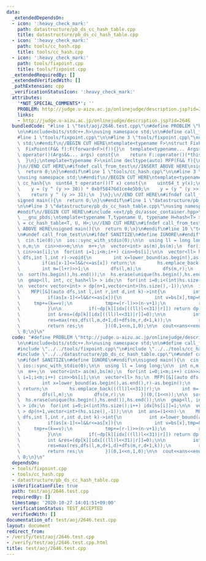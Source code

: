 ```yaml
---
data:
  _extendedDependsOn:
  - icon: ':heavy_check_mark:'
    path: datastructure/pb_ds_cc_hash_table.cpp
    title: datastructure/pb_ds_cc_hash_table.cpp
  - icon: ':heavy_check_mark:'
    path: tools/cc_hash.cpp
    title: tools/cc_hash.cpp
  - icon: ':heavy_check_mark:'
    path: tools/fixpoint.cpp
    title: tools/fixpoint.cpp
  _extendedRequiredBy: []
  _extendedVerifiedWith: []
  _pathExtension: cpp
  _verificationStatusIcon: ':heavy_check_mark:'
  attributes:
    '*NOT_SPECIAL_COMMENTS*': ''
    PROBLEM: http://judge.u-aizu.ac.jp/onlinejudge/description.jsp?id=2646
    links:
    - http://judge.u-aizu.ac.jp/onlinejudge/description.jsp?id=2646
  bundledCode: "#line 1 \"test/aoj/2646.test.cpp\"\n#define PROBLEM \"http://judge.u-aizu.ac.jp/onlinejudge/description.jsp?id=2646\"\
    \n\n#include<bits/stdc++.h>\nusing namespace std;\n\n#define call_from_test\n\
    #line 1 \"tools/fixpoint.cpp\"\n\n#line 3 \"tools/fixpoint.cpp\"\nusing namespace\
    \ std;\n#endif\n//BEGIN CUT HERE\ntemplate<typename F>\nstruct FixPoint : F{\n\
    \  FixPoint(F&& f):F(forward<F>(f)){}\n  template<typename... Args>\n  decltype(auto)\
    \ operator()(Args&&... args) const{\n    return F::operator()(*this,forward<Args>(args)...);\n\
    \  }\n};\ntemplate<typename F>\ninline decltype(auto) MFP(F&& f){\n  return FixPoint<F>{forward<F>(f)};\n\
    }\n//END CUT HERE\n#ifndef call_from_test\n//INSERT ABOVE HERE\nsigned main(){\n\
    \  return 0;\n}\n#endif\n#line 1 \"tools/cc_hash.cpp\"\n\n#line 3 \"tools/cc_hash.cpp\"\
    \nusing namespace std;\n#endif\n//BEGIN CUT HERE\ntemplate<typename T>\nstruct\
    \ cc_hash{\n  uint64_t operator()(T x) const{\n    uint64_t y(x);\n    y += 0x9e3779b97f4a7c15;\n\
    \    y = (y ^ (y >> 30)) * 0xbf58476d1ce4e5b9;\n    y = (y ^ (y >> 27)) * 0x94d049bb133111eb;\n\
    \    return y ^ (y >> 31);\n  }\n};\n//END CUT HERE\n#ifndef call_from_test\n\
    signed main(){\n  return 0;\n}\n#endif\n#line 1 \"datastructure/pb_ds_cc_hash_table.cpp\"\
    \n\n#line 3 \"datastructure/pb_ds_cc_hash_table.cpp\"\nusing namespace std;\n\
    #endif\n//BEGIN CUT HERE\n#include <ext/pb_ds/assoc_container.hpp>\nusing namespace\
    \ __gnu_pbds;\ntemplate<typename T,typename U, typename H=hash<T> >\nusing gmap\
    \ = cc_hash_table<T, U, H>;\n//END CUT HERE\n#ifndef call_from_test\n//INSERT\
    \ ABOVE HERE\nsigned main(){\n  return 0;\n}\n#endif\n#line 10 \"test/aoj/2646.test.cpp\"\
    \n#undef call_from_test\n\n#ifdef SANITIZE\n#define IGNORE\n#endif\n\nsigned main(){\n\
    \  cin.tie(0);\n  ios::sync_with_stdio(0);\n\n  using ll = long long;\n\n  int\
    \ n,m;\n  cin>>n>>m;\n\n  m++;\n  vector<int> as(m),bs(m);\n  for(int i=0;i<m;i++)\
    \ cin>>as[i];\n  for(int i=1;i<m;i++) cin>>bs[i];\n\n  vector<ll> hs;\n  MFP([&](auto\
    \ dfs,int l,int r)->void{\n        int x=lower_bound(as.begin(),as.end(),r)-as.begin();\n\
    \        if(as[x-1]<=l&&r<=as[x]) return;\n        hs.emplace_back(((ll)l<<31)|r);\n\
    \        int m=(l+r)>>1;\n        dfs(l,m);\n        dfs(m,r);\n      })(0,(1<<n));\n\
    \n  sort(hs.begin(),hs.end());\n  hs.erase(unique(hs.begin(),hs.end()),hs.end());\n\
    \n  gmap<ll, int, cc_hash<ll> > idx;\n  for(int i=0;i<(int)hs.size();i++) idx[hs[i]]=i;\n\
    \n  vector< vector<int> > dp(n+1,vector<int>(hs.size(),-1));\n\n  int ans=(1<<n)-\n\
    \    MFP([&](auto dfs,int l,int r,int d,int k)->int{\n          int x=lower_bound(as.begin(),as.end(),r)-as.begin();\n\
    \          if(as[x-1]<=l&&r<=as[x]){\n            int v=bs[x],tmp=0;\n       \
    \     tmp+=(k==v);\n            tmp+=(r-l)>>(n-v+1);\n            return tmp;\n\
    \          }\n\n          if(~dp[k][idx[((ll)l<<31)|r]]) return dp[k][idx[((ll)l<<31)|r]];\n\
    \          int &res=(dp[k][idx[((ll)l<<31)|r]]=0);\n\n          int m=(l+r)>>1;\n\
    \          res=max(res,dfs(l,m,d+1,d)+dfs(m,r,d+1,k));\n          res=max(res,dfs(l,m,d+1,k)+dfs(m,r,d+1,d));\n\
    \          return res;\n        })(0,1<<n,1,0);\n\n  cout<<ans<<endl;\n  return\
    \ 0;\n}\n"
  code: "#define PROBLEM \"http://judge.u-aizu.ac.jp/onlinejudge/description.jsp?id=2646\"\
    \n\n#include<bits/stdc++.h>\nusing namespace std;\n\n#define call_from_test\n\
    #include \"../../tools/fixpoint.cpp\"\n#include \"../../tools/cc_hash.cpp\"\n\
    #include \"../../datastructure/pb_ds_cc_hash_table.cpp\"\n#undef call_from_test\n\
    \n#ifdef SANITIZE\n#define IGNORE\n#endif\n\nsigned main(){\n  cin.tie(0);\n \
    \ ios::sync_with_stdio(0);\n\n  using ll = long long;\n\n  int n,m;\n  cin>>n>>m;\n\
    \n  m++;\n  vector<int> as(m),bs(m);\n  for(int i=0;i<m;i++) cin>>as[i];\n  for(int\
    \ i=1;i<m;i++) cin>>bs[i];\n\n  vector<ll> hs;\n  MFP([&](auto dfs,int l,int r)->void{\n\
    \        int x=lower_bound(as.begin(),as.end(),r)-as.begin();\n        if(as[x-1]<=l&&r<=as[x])\
    \ return;\n        hs.emplace_back(((ll)l<<31)|r);\n        int m=(l+r)>>1;\n\
    \        dfs(l,m);\n        dfs(m,r);\n      })(0,(1<<n));\n\n  sort(hs.begin(),hs.end());\n\
    \  hs.erase(unique(hs.begin(),hs.end()),hs.end());\n\n  gmap<ll, int, cc_hash<ll>\
    \ > idx;\n  for(int i=0;i<(int)hs.size();i++) idx[hs[i]]=i;\n\n  vector< vector<int>\
    \ > dp(n+1,vector<int>(hs.size(),-1));\n\n  int ans=(1<<n)-\n    MFP([&](auto\
    \ dfs,int l,int r,int d,int k)->int{\n          int x=lower_bound(as.begin(),as.end(),r)-as.begin();\n\
    \          if(as[x-1]<=l&&r<=as[x]){\n            int v=bs[x],tmp=0;\n       \
    \     tmp+=(k==v);\n            tmp+=(r-l)>>(n-v+1);\n            return tmp;\n\
    \          }\n\n          if(~dp[k][idx[((ll)l<<31)|r]]) return dp[k][idx[((ll)l<<31)|r]];\n\
    \          int &res=(dp[k][idx[((ll)l<<31)|r]]=0);\n\n          int m=(l+r)>>1;\n\
    \          res=max(res,dfs(l,m,d+1,d)+dfs(m,r,d+1,k));\n          res=max(res,dfs(l,m,d+1,k)+dfs(m,r,d+1,d));\n\
    \          return res;\n        })(0,1<<n,1,0);\n\n  cout<<ans<<endl;\n  return\
    \ 0;\n}\n"
  dependsOn:
  - tools/fixpoint.cpp
  - tools/cc_hash.cpp
  - datastructure/pb_ds_cc_hash_table.cpp
  isVerificationFile: true
  path: test/aoj/2646.test.cpp
  requiredBy: []
  timestamp: '2020-10-27 14:01:51+09:00'
  verificationStatus: TEST_ACCEPTED
  verifiedWith: []
documentation_of: test/aoj/2646.test.cpp
layout: document
redirect_from:
- /verify/test/aoj/2646.test.cpp
- /verify/test/aoj/2646.test.cpp.html
title: test/aoj/2646.test.cpp
---
```

